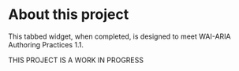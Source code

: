 # About this project

This tabbed widget, when completed, is designed to meet WAI-ARIA Authoring Practices 1.1.

THIS PROJECT IS A WORK IN PROGRESS